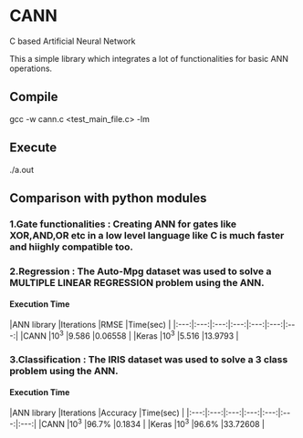 # CANN
C based Artificial Neural Network

This a simple library which integrates a lot of functionalities for basic ANN operations.

## Compile
gcc -w cann.c <test_main_file.c> -lm

## Execute
./a.out

## Comparison with python modules

### 1.Gate functionalities : Creating ANN for gates like XOR,AND,OR etc in a low level language like C is much faster and hiighly compatible too.

### 2.Regression : The Auto-Mpg dataset was used to solve a MULTIPLE LINEAR REGRESSION problem using the ANN.

#### Execution Time
|ANN library	|Iterations	|RMSE	|Time(sec)	|
|:---:|:---:|:---:|:---:|:---:|:---:|:---:|
|CANN	|10<sup>3</sup>	|9.586	|0.06558	|
|Keras	|10<sup>3</sup>	|5.516	|13.9793	|

  
### 3.Classification : The IRIS dataset was used to solve a 3 class problem using the ANN.

#### Execution Time
|ANN library	|Iterations	|Accuracy	|Time(sec)	|
|:---:|:---:|:---:|:---:|:---:|:---:|:---:|
|CANN	|10<sup>3</sup>	|96.7%	|0.1834	|
|Keras	|10<sup>3</sup>	|96.6%	|33.72608	|


 
  

